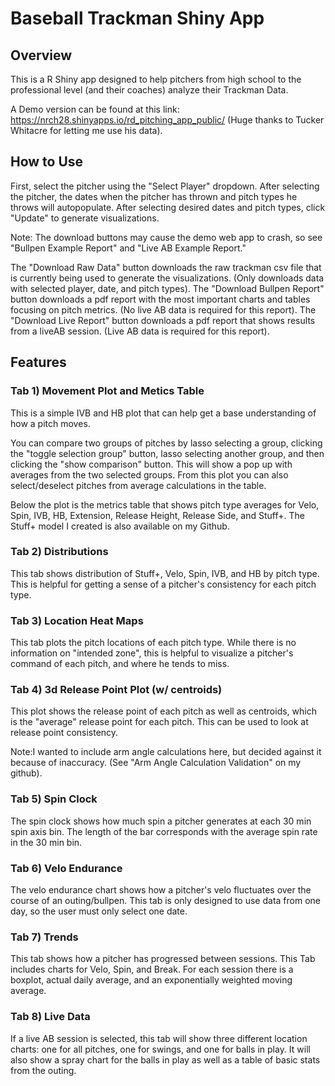 
# Baseball Trackman Shiny App

## Overview 
This is a R Shiny app designed to help pitchers from high school to the professional level (and their coaches) analyze their Trackman Data.

A Demo version can be found at this link: https://nrch28.shinyapps.io/rd_pitching_app_public/ (Huge thanks to Tucker Whitacre for letting me use his data).

## How to Use

First, select the pitcher using the "Select Player" dropdown. After selecting the pitcher, the dates when the pitcher has thrown and pitch types he throws will autopopulate. After selecting desired dates and pitch types, click "Update" to generate visualizations.

Note: The download buttons may cause the demo web app to crash, so see "Bullpen Example Report" and "Live AB Example Report."

The "Download Raw Data" button downloads the raw trackman csv file that is currently being used to generate the visualizations. (Only downloads data with selected player, date, and pitch types). The "Download Bullpen Report" button downloads a pdf report with the most important charts and tables focusing on pitch metrics. (No live AB data is required for this report). The "Download Live Report" button downloads a pdf report that shows results from a liveAB session. (Live AB data is required for this report).

## Features 
### Tab 1) Movement Plot and Metics Table

This is a simple IVB and HB plot that can help get a base understanding of how a pitch moves.

You can compare two groups of pitches by lasso selecting a group, clicking the "toggle selection group" button, lasso selecting another group, and then clicking the "show comparison" button. This will show a pop up with averages from the two selected groups. From this plot you can also select/deselect pitches from average calculations in the table.

Below the plot is the metrics table that shows pitch type averages for Velo, Spin, IVB, HB, Extension, Release Height, Release Side, and Stuff+. The Stuff+ model I created is also available on my Github.

### Tab 2) Distributions

This tab shows distribution of Stuff+, Velo, Spin, IVB, and HB by pitch type. This is helpful for getting a sense of a pitcher's consistency for each pitch type.
    
### Tab 3) Location Heat Maps 

This tab plots the pitch locations of each pitch type. While there is no information on "intended zone", this is helpful to visualize a pitcher's command of each pitch, and where he tends to miss.

### Tab 4) 3d Release Point Plot (w/ centroids)

  This plot shows the release point of each pitch as well as centroids, which is the "average" release point for each pitch. This can be used to look at release point consistency.
  
  Note:I wanted to include arm angle calculations here, but decided against it because of inaccuracy. (See "Arm Angle Calculation Validation" on my github).

### Tab 5) Spin Clock

The spin clock shows how much spin a pitcher generates at each 30 min spin axis bin. The length of the bar corresponds with the average spin rate in the 30 min bin.

### Tab 6) Velo Endurance

The velo endurance chart shows how a pitcher's velo fluctuates over the course of an outing/bullpen. This tab is only designed to use data from one day, so the user must only select one date.

### Tab 7) Trends 

This tab shows how a pitcher has progressed between sessions. This Tab includes charts for Velo, Spin, and Break. For each session there is a boxplot, actual daily average, and an exponentially weighted moving average.

### Tab 8) Live Data 

If a live AB session is selected, this tab will show three different location charts: one for all pitches, one for swings, and one for balls in play. It will also show a spray chart for the balls in play as well as a table of basic stats from the outing.

  
  
